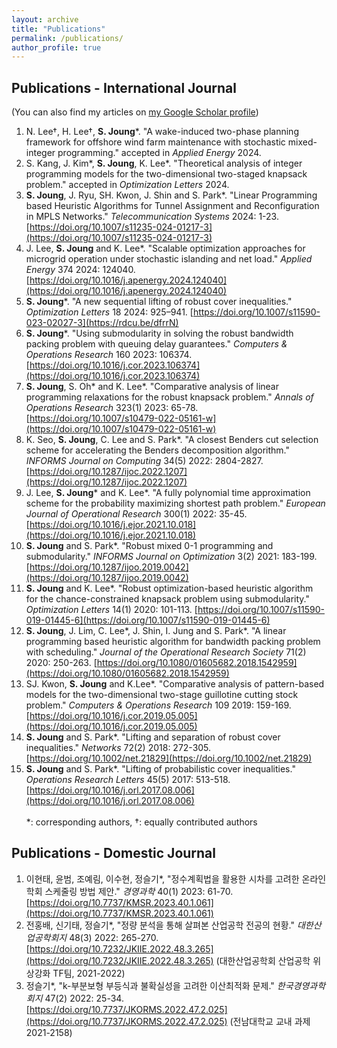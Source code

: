 ```yaml
---
layout: archive
title: "Publications"
permalink: /publications/
author_profile: true
---
```

## **Publications - International Journal**
(You can also find my articles on [my Google Scholar profile](https://scholar.google.com/citations?hl=en&user=j-bCTNgAAAAJ&view_op=list_works&sortby=pubdate))<br />
1. N. Lee$\dagger$, H. Lee$\dagger$, **S. Joung**\*. "A wake-induced two-phase planning framework for offshore wind farm maintenance with stochastic mixed-integer programming." accepted in _Applied Energy_ 2024.
1. S. Kang, J. Kim\*, **S. Joung**, K. Lee\*. "Theoretical analysis of integer programming models for the two-dimensional two-staged knapsack problem." accepted in _Optimization Letters_ 2024.
1. **S. Joung**, J. Ryu, SH. Kwon, J. Shin and S. Park\*. "Linear Programming based Heuristic Algorithms for Tunnel Assignment and Reconfiguration in MPLS Networks." _Telecommunication Systems_ 2024: 1-23. [https://doi.org/10.1007/s11235-024-01217-3](https://doi.org/10.1007/s11235-024-01217-3)
1. J. Lee, **S. Joung** and K. Lee\*. "Scalable optimization approaches for microgrid operation under stochastic islanding and net load." _Applied Energy_ 374 2024: 124040. [https://doi.org/10.1016/j.apenergy.2024.124040](https://doi.org/10.1016/j.apenergy.2024.124040)
1. **S. Joung**\*. "A new sequential lifting of robust cover inequalities." _Optimization Letters_ 18 2024: 925–941. [https://doi.org/10.1007/s11590-023-02027-3](https://rdcu.be/dfrrN)
1. **S. Joung**\*. "Using submodularity in solving the robust bandwidth packing problem with queuing delay guarantees." _Computers & Operations Research_ 160 2023: 106374. [https://doi.org/10.1016/j.cor.2023.106374](https://doi.org/10.1016/j.cor.2023.106374)
1. **S. Joung**, S. Oh\* and K. Lee\*. "Comparative analysis of linear programming relaxations for the robust knapsack problem." _Annals of Operations Research_ 323(1) 2023: 65-78. [https://doi.org/10.1007/s10479-022-05161-w](https://doi.org/10.1007/s10479-022-05161-w)
1. K. Seo, **S. Joung**, C. Lee and S. Park\*. "A closest Benders cut selection scheme for accelerating the Benders decomposition algorithm." _INFORMS Journal on Computing_ 34(5) 2022: 2804-2827. [https://doi.org/10.1287/ijoc.2022.1207](https://doi.org/10.1287/ijoc.2022.1207)
1. J. Lee, **S. Joung**\* and K. Lee\*. "A fully polynomial time approximation scheme for the probability maximizing shortest path problem." _European Journal of Operational Research_ 300(1) 2022: 35-45. [https://doi.org/10.1016/j.ejor.2021.10.018](https://doi.org/10.1016/j.ejor.2021.10.018)
1. **S. Joung** and S. Park\*. "Robust mixed 0-1 programming and submodularity." _INFORMS Journal on Optimization_ 3(2) 2021: 183-199. [https://doi.org/10.1287/ijoo.2019.0042](https://doi.org/10.1287/ijoo.2019.0042)
1. **S. Joung** and K. Lee\*. "Robust optimization-based heuristic algorithm for the chance-constrained knapsack problem using submodularity." _Optimization Letters_ 14(1) 2020: 101-113. [https://doi.org/10.1007/s11590-019-01445-6](https://doi.org/10.1007/s11590-019-01445-6)
1. **S. Joung**, J. Lim, C. Lee\*, J. Shin, I. Jung and S. Park\*. "A linear programming based heuristic algorithm for bandwidth packing problem with scheduling." _Journal of the Operational Research Society_ 71(2) 2020: 250-263. [https://doi.org/10.1080/01605682.2018.1542959](https://doi.org/10.1080/01605682.2018.1542959)
1. SJ. Kwon, **S. Joung** and K.Lee\*. "Comparative analysis of pattern-based models for the two-dimensional two-stage guillotine cutting stock problem." _Computers & Operations Research_ 109 2019: 159-169. [https://doi.org/10.1016/j.cor.2019.05.005](https://doi.org/10.1016/j.cor.2019.05.005)
1. **S. Joung** and S. Park\*. "Lifting and separation of robust cover inequalities." _Networks_ 72(2) 2018: 272-305. [https://doi.org/10.1002/net.21829](https://doi.org/10.1002/net.21829)
1. **S. Joung** and S. Park\*. "Lifting of probabilistic cover inequalities." _Operations Research Letters_ 45(5) 2017: 513-518. [https://doi.org/10.1016/j.orl.2017.08.006](https://doi.org/10.1016/j.orl.2017.08.006)<br /><br />
*: corresponding authors, $\dagger$: equally contributed authors

## **Publications - Domestic Journal**
1. 이현태, 윤범, 조예림, 이수현, 정슬기*, "정수계획법을 활용한 시차를 고려한 온라인 학회 스케줄링 방법 제안." _경영과학_ 40(1) 2023: 61-70. [https://doi.org/10.7737/KMSR.2023.40.1.061](https://doi.org/10.7737/KMSR.2023.40.1.061)
1. 전홍배, 신기태, 정슬기*, "정량 분석을 통해 살펴본 산업공학 전공의 현황." _대한산업공학회지_ 48(3) 2022: 265-270. [https://doi.org/10.7232/JKIIE.2022.48.3.265](https://doi.org/10.7232/JKIIE.2022.48.3.265)
(대한산업공학회 산업공학 위상강화 TF팀, 2021-2022)
1. 정슬기*, "k-부분보형 부등식과 불확실성을 고려한 이산최적화 문제." _한국경영과학회지_ 47(2) 2022: 25-34. [https://doi.org/10.7737/JKORMS.2022.47.2.025](https://doi.org/10.7737/JKORMS.2022.47.2.025)
(전남대학교 교내 과제 2021-2158)
